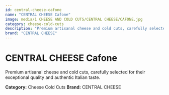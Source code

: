 ```yaml
---
id: central-cheese-cafone
name: "CENTRAL CHEESE Cafone"
image: media/1 CHEESE AND COLD CUTS/CENTRAL CHEESE/CAFONE.jpg
category: cheese-cold-cuts
description: "Premium artisanal cheese and cold cuts, carefully selected for their exceptional quality and authentic Italian taste."
brand: "CENTRAL CHEESE"
---
```


# CENTRAL CHEESE Cafone

Premium artisanal cheese and cold cuts, carefully selected for their exceptional quality and authentic Italian taste.

**Category:** Cheese Cold Cuts
**Brand:** CENTRAL CHEESE
